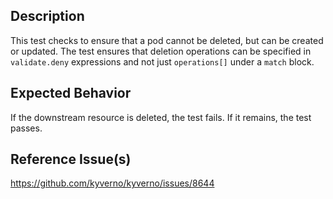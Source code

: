 ## Description

This test checks to ensure that a pod cannot be deleted, but can be created or updated. The test ensures that deletion operations can be specified in `validate.deny` expressions and not just `operations[]` under a `match` block.

## Expected Behavior

If the downstream resource is deleted, the test fails. If it remains, the test passes.

## Reference Issue(s)

https://github.com/kyverno/kyverno/issues/8644
